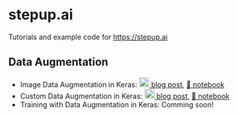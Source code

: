 # stepup.ai
Tutorials and example code for https://stepup.ai

## Data Augmentation
* Image Data Augmentation in Keras: [<img src="https://stepup.ai/favicon.png" height="20px"/> blog post](https://stepup.ai/exploring_data_augmentation_keras), [:link: notebook](tutorials/data_augmentation/exploring_data_augmentation_keras.ipynb)
* Custom Data Augmentation in Keras: [<img src="https://stepup.ai/favicon.png" height="20px"/> blog post](https://stepup.ai/custom_data_augmentation_keras), [:link: notebook](tutorials/data_augmentation/custom_data_augmentation_keras.ipynb)
* Training with Data Augmentation in Keras: Comming soon!
